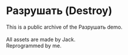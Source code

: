 # Разрушать (Destroy)
This is a public archive of the Разрушать demo.<br><br>
All assets are made by Jack.<br>
Reprogrammed by me.
